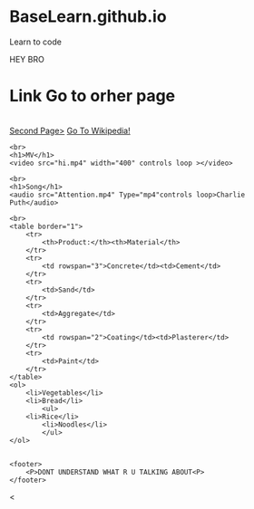 # BaseLearn.github.io
Learn to code
<!DOCTYPE html>
<html lang="en">
<head>
	<meta charset="UTF-8">
	<title>First Try</title>
	<link rel="icon" type="image/png" href="sign.jpg">
	
</head>
<body>
	<main><p> HEY BRO </p></main>
	<h1> Link Go to orher page</h1>
	<br>
	<a href="hi.html">Second Page></a>
	<a href = "https://www.wikipedia.org/">Go To Wikipedia!</a>

	<br>
	<h1>MV</h1>
	<video src="hi.mp4" width="400" controls loop ></video>

	<br>
	<h1>Song</h1>
	<audio src="Attention.mp4" Type="mp4"controls loop>Charlie Puth</audio>

	<br>
	<table border="1">
		<tr>
			<th>Product:</th><th>Material</th>
		</tr>
		<tr>
			<td rowspan="3">Concrete</td><td>Cement</td>
		</tr>
		<tr>
			<td>Sand</td>
		</tr>
		<tr>
			<td>Aggregate</td>
		</tr>
		<tr>
			<td rowspan="2">Coating</td><td>Plasterer</td>
		</tr>
		<tr>
			<td>Paint</td>
		</tr>
	</table>
	<ol>
		<li>Vegetables</li>
		<li>Bread</li>
			<ul>
		<li>Rice</li>
			<li>Noodles</li>
			</ul>
	</ol>


	<footer>
		<P>DONT UNDERSTAND WHAT R U TALKING ABOUT<P>
	</footer>
</body>
<
</html>
